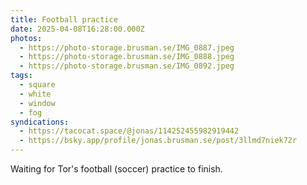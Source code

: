 ```yaml
---
title: Football practice
date: 2025-04-08T16:28:00.000Z
photos:
  - https://photo-storage.brusman.se/IMG_0887.jpeg
  - https://photo-storage.brusman.se/IMG_0888.jpeg
  - https://photo-storage.brusman.se/IMG_0892.jpeg
tags:
  - square
  - white
  - window
  - fog
syndications:
  - https://tacocat.space/@jonas/114252455982919442
  - https://bsky.app/profile/jonas.brusman.se/post/3llmd7niek72r
---
```


Waiting for Tor's football (soccer) practice to finish.
